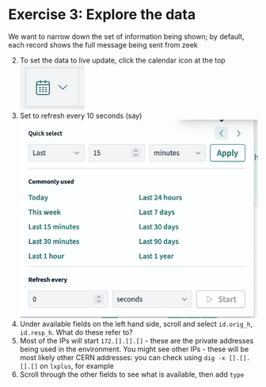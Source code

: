 # Exercise 3: Explore the data

We want to narrow down the set of information being shown; by default, each record shows the full message being sent from zeek 

2. To set the data to live update, click the calendar icon at the top
![Explore icon](images/explore_1.png)
3. Set to refresh every 10 seconds (say)
![Explore refresh](images/explore_2.png)
3. Under available fields on the left hand side, scroll and select `id.orig_h`, `id.resp_h`. What do these refer to?
4. Most of the IPs will start `172.[].[].[]` - these are the private addresses being used in the environment. You might see other IPs - these will be most likely other CERN addresses: you can check using `dig -x [].[].[].[]` on `lxplus`, for example
5. Scroll through the other fields to see what is available, then add `type`


